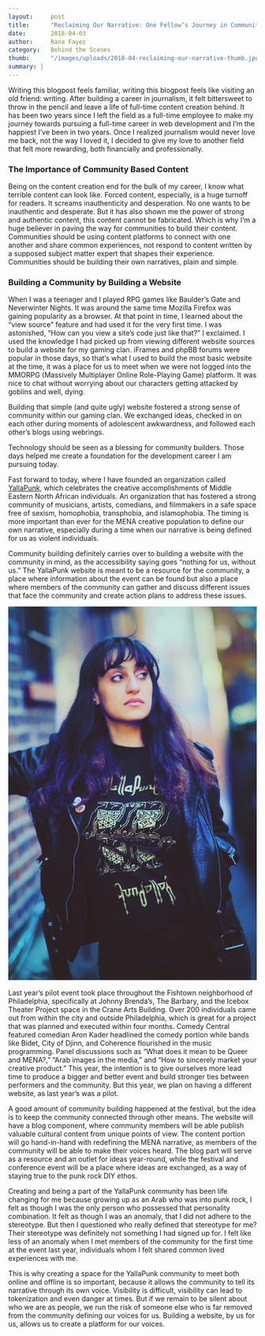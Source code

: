 ```yaml
---
layout:     post
title:      "Reclaiming Our Narrative: One Fellow’s Journey in Community Building"
date:       2018-04-03
author:     Rana Fayez
category:   Behind the Scenes
thumb:      "/images/uploads/2018-04-reclaiming-our-narrative-thumb.jpg"
summary: |
---
```


Writing this blogpost feels familiar, writing this blogpost feels like visiting an old friend: writing. After building a career in journalism, it felt bittersweet to throw in the pencil and leave a life of full-time content creation behind. It has been two years since I left the field as a full-time employee to make my journey towards pursuing a full-time career in web development and I’m the happiest I’ve been in two years. Once I realized journalism would never love me back, not the way I loved it, I decided to give my love to another field that felt more rewarding, both financially and professionally.

### The Importance of Community Based Content

Being on the content creation end for the bulk of my career, I know what terrible content can look like. Forced content, especially, is a huge turnoff for readers. It screams inauthenticity and desperation. No one wants to be inauthentic and desperate. But it has also shown me the power of strong and authentic content, this content cannot be fabricated. Which is why I’m a huge believer in paving the way for communities to build their content. Communities should be using content platforms to connect with one another and share common experiences, not respond to content written by a supposed subject matter expert that shapes their experience. Communities should be building their own narratives, plain and simple.

### Building a Community by Building a Website


When I was a teenager and I played RPG games like Baulder’s Gate and Neverwinter Nights. It was around the same time Mozilla Firefox was gaining popularity as a browser. At that point in time, I learned about the “view source” feature and had used it for the very first time. I was astonished, “How can you view a site’s code just like that?” I exclaimed. I used the knowledge I had picked up from viewing different website sources to build a website for my gaming clan. iFrames and phpBB forums were popular in those days, so that’s what I used to build the most basic website at the time, it was a place for us to meet when we were not logged into the MMORPG (Massively Multiplayer Online Role-Playing Game) platform. It was nice to chat without worrying about our characters getting attacked by goblins and well, dying.

Building that simple (and quite ugly) website fostered a strong sense of community within our gaming clan. We exchanged ideas, checked in on each other during moments of adolescent awkwardness, and followed each other’s blogs using webrings.

Technology should be seen as a blessing for community builders. Those days helped me create a foundation for the development career I am pursuing today.

Fast forward to today, where I have founded an organization called [YallaPunk](https://yallapunk.com/index.html), which celebrates the creative accomplishments of Middle Eastern North African individuals. An organization that has fostered a strong community of musicians, artists, comedians, and filmmakers in a safe space free of sexism, homophobia, transphobia, and islamophobia. The timing is more important than ever for the MENA creative population to define our own narrative, especially during a time when our narrative is being defined for us as violent individuals.

Community building definitely carries over to building a website with the community in mind, as the accessibility saying goes “nothing for us, without us.” The YallaPunk website is meant to be a resource for the community, a place where information about the event can be found but also a place where members of the community can gather and discuss different issues that face the community and create action plans to address these issues.

![Rana Fayez](/images/uploads/2018-04-reclaiming-our-narrative.jpg)

Last year’s pilot event took place throughout the Fishtown neighborhood of Philadelphia, specifically at Johnny Brenda’s, The Barbary, and the Icebox Theater Project space in the Crane Arts Building. Over 200 individuals came out from within the city and outside Philadelphia, which is great for a project that was planned and executed within four months. Comedy Central featured comedian Aron Kader headlined the comedy portion while bands like Bidet, City of Djinn, and Coherence flourished in the music programming. Panel discussions such as “What does it mean to be Queer and MENA?,” “Arab images in the media,” and “How to sincerely market your creative product.” This year, the intention is to give ourselves more lead time to produce a bigger and better event and build stronger ties between performers and the community. But this year, we plan on having a different website, as last year’s was a pilot.

A good amount of community building happened at the festival, but the idea is to keep the community connected through other means. The website will have a blog component, where community members will be able publish valuable cultural content from unique points of view. The content portion will go hand-in-hand with redefining the MENA narrative, as members of the community will be able to make their voices heard. The blog part will serve as a resource and an outlet for ideas year-round, while the festival and conference event will be a place where ideas are exchanged, as a way of staying true to the punk rock DIY ethos.

Creating and being a part of the YallaPunk community has been life changing for me because growing up as an Arab who was into punk rock, I felt as though I was the only person who possessed that personality combination. It felt as though I was an anomaly, that I did not adhere to the stereotype. But then I questioned who really defined that stereotype for me? Their stereotype was definitely not something I had signed up for. I felt like less of an anomaly when I met members of the community for the first time at the event last year, individuals whom I felt shared common lived experiences with me.

This is why creating a space for the YallaPunk community to meet both online and offline is so important, because it allows the community to tell its narrative through its own voice. Visibility is difficult, visibility can lead to tokenization and even danger at times. But if we remain to be silent about who we are as people, we run the risk of someone else who is far removed from the community defining our voices for us. Building a website, by us for us, allows us to create a platform for our voices.
